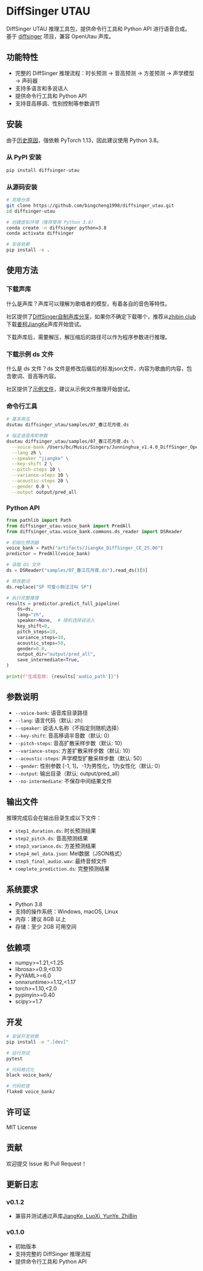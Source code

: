 # DiffSinger UTAU

DiffSinger UTAU 推理工具包，提供命令行工具和 Python API 进行语音合成。
基于 [diffsinger](https://github.com/openvpi/DiffSinger) 项目，兼容 OpenUtau 声库。

## 功能特性

- 完整的 DiffSinger 推理流程：时长预测 → 音高预测 → 方差预测 → 声学模型 → 声码器
- 支持多语言和多说话人
- 提供命令行工具和 Python API
- 支持音高移调、性别控制等参数调节

## 安装

由于[历史原因](https://github.com/openvpi/DiffSinger/blob/main/docs/GettingStarted.md#deployment)，强依赖 PyTorch 1.13，因此建议使用 Python 3.8。

### 从 PyPI 安装

```bash
pip install diffsinger-utau
```
### 从源码安装

```bash
# 克隆仓库
git clone https://github.com/bingcheng1998/diffsinger_utau.git
cd diffsinger-utau

# 创建虚拟环境（推荐使用 Python 3.8）
conda create -n diffsinger python=3.8
conda activate diffsinger

# 安装依赖
pip install -e .
```

## 使用方法

### 下载声库

什么是声库？声库可以理解为歌唱者的模型，有着各自的音色等特性。

社区提供了[DiffSinger自制声库分享](https://docs.qq.com/sheet/DQXNDY0pPaEpOc3JN)，如果你不确定下载哪个，推荐从[zhibin club](https://www.zhibin.club/)下载[姜柯JiangKe](https://pan.quark.cn/s/254f030af8cb#/list/share/0929019064004907b7b95212c03066ed)声库开始尝试。

下载声库后，需要解压，解压缩后的路径可以作为程序参数进行推理。

### 下载示例 ds 文件

什么是 ds 文件？ds 文件是修改后缀后的标准json文件，内容为歌曲的内容，包含歌词、音高等内容。

社区提供了[示例文件](https://github.com/openvpi/DiffSinger/tree/main/samples)，建议从示例文件推理开始尝试。

### 命令行工具

```bash
# 基本用法
dsutau diffsinger_utau/samples/07_春江花月夜.ds

# 指定语音库和参数
dsutau diffsinger_utau/samples/07_春江花月夜.ds \
  --voice-bank /Users/bc/Music/Singers/Junninghua_v1.4.0_DiffSinger_OpenUtau  \
  --lang zh \
  --speaker "jiangke" \
  --key-shift 2 \
  --pitch-steps 10 \
  --variance-steps 10 \
  --acoustic-steps 20 \
  --gender 0.0 \
  --output output/pred_all
```

### Python API

```python
from pathlib import Path
from diffsinger_utau.voice_bank import PredAll
from diffsinger_utau.voice_bank.commons.ds_reader import DSReader

# 初始化预测器
voice_bank = Path("artifacts/JiangKe_DiffSinger_CE_25.06")
predictor = PredAll(voice_bank)

# 读取 DS 文件
ds = DSReader("samples/07_春江花月夜.ds").read_ds()[0]

# 修改歌词
ds.replace("SP 可爱小狗汪汪叫 SP")

# 执行完整推理
results = predictor.predict_full_pipeline(
    ds=ds,
    lang="zh",
    speaker=None,  # 随机选择说话人
    key_shift=0,
    pitch_steps=10,
    variance_steps=10,
    acoustic_steps=50,
    gender=0.0,
    output_dir="output/pred_all",
    save_intermediate=True,
)

print(f"生成音频: {results['audio_path']}")
```

## 参数说明

- `--voice-bank`: 语音库目录路径
- `--lang`: 语言代码（默认: zh）
- `--speaker`: 说话人名称（不指定则随机选择）
- `--key-shift`: 音高移调半音数（默认: 0）
- `--pitch-steps`: 音高扩散采样步数（默认: 10）
- `--variance-steps`: 方差扩散采样步数（默认: 10）
- `--acoustic-steps`: 声学模型扩散采样步数（默认: 50）
- `--gender`: 性别参数 [-1, 1]，-1为男性化，1为女性化（默认: 0）
- `--output`: 输出目录（默认: output/pred_all）
- `--no-intermediate`: 不保存中间结果文件

## 输出文件

推理完成后会在输出目录生成以下文件：

- `step1_duration.ds`: 时长预测结果
- `step2_pitch.ds`: 音高预测结果
- `step3_variance.ds`: 方差预测结果
- `step4_mel_data.json`: Mel数据（JSON格式）
- `step5_final_audio.wav`: 最终音频文件
- `complete_prediction.ds`: 完整预测结果

## 系统要求

- Python 3.8
- 支持的操作系统：Windows, macOS, Linux
- 内存：建议 8GB 以上
- 存储：至少 2GB 可用空间

## 依赖项

- numpy>=1.21,<1.25
- librosa>=0.9,<0.10
- PyYAML>=6.0
- onnxruntime>=1.12,<1.17
- torch>=1.10,<2.0
- pypinyin>=0.40
- scipy>=1.7

## 开发

```bash
# 安装开发依赖
pip install -e ".[dev]"

# 运行测试
pytest

# 代码格式化
black voice_bank/

# 代码检查
flake8 voice_bank/
```

## 许可证

MIT License

## 贡献

欢迎提交 Issue 和 Pull Request！

## 更新日志

### v0.1.2
- 兼容并测试通过声库[JiangKe, LuoXi, YunYe, ZhiBin](https://pan.quark.cn/s/254f030af8cb#/list/share/0929019064004907b7b95212c03066ed)

### v0.1.0
- 初始版本
- 支持完整的 DiffSinger 推理流程
- 提供命令行工具和 Python API
